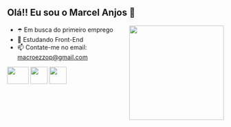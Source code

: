 ## Olá!! Eu sou o Marcel Anjos  💎   

<div>
  <img src="https://i.pinimg.com/originals/50/c5/f1/50c5f1847013012ee0f25f67fdddb8d9.gif" height="220" widht="80" align="right">
</div>

- ☂️ Em busca do primeiro emprego
- 🌱 Estudando Front-End
- 📫 Contate-me no email: macroezzop@gmail.com


  
<div>
  <img src="https://cdn.jsdelivr.net/gh/devicons/devicon/icons/python/python-original-wordmark.svg" height="40" width="50">
  <img src="https://cdn.jsdelivr.net/gh/devicons/devicon/icons/java/java-original-wordmark.svg" height="40" widht="50">
  <img src="https://cdn.jsdelivr.net/gh/devicons/devicon/icons/html5/html5-original-wordmark.svg" height="40" widht="50">       
</div>

